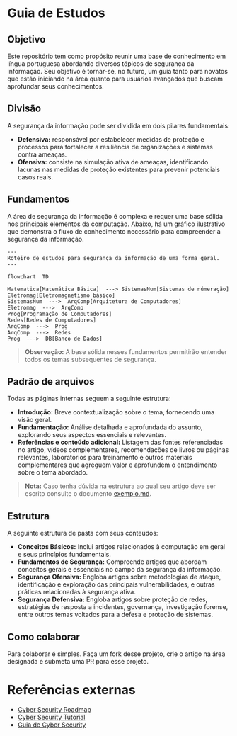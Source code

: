 # Guia de Estudos

## Objetivo
Este repositório tem como propósito reunir uma base de conhecimento em língua portuguesa abordando diversos tópicos de segurança da informação. Seu objetivo é tornar-se, no futuro, um guia tanto para novatos que estão iniciando na área quanto para usuários avançados que buscam aprofundar seus conhecimentos.

## Divisão
A segurança da informação pode ser dividida em dois pilares fundamentais:
-   **Defensiva:** responsável por estabelecer medidas de proteção e processos para fortalecer a resiliência de organizações e sistemas contra ameaças.
-   **Ofensiva:** consiste na simulação ativa de ameaças, identificando lacunas nas medidas de proteção existentes para prevenir potenciais casos reais.

## Fundamentos
A área de segurança da informação é complexa e requer uma base sólida nos principais elementos da computação. Abaixo, há um gráfico ilustrativo que demonstra o fluxo de conhecimento necessário para compreender a segurança da informação.

```mermaid
---
Roteiro de estudos para segurança da informação de uma forma geral.
---

flowchart  TD

Matematica[Matemática Básica]  ---> SistemasNum[Sistemas de númeração]
Eletromag[Eletromagnetismo básico]
SistemasNum  --->  ArqComp[Arquitetura de Computadores]
Eletromag  --->  ArqComp
Prog[Programação de Computadores]
Redes[Redes de Computadores]
ArqComp  --->  Prog
ArqComp  --->  Redes
Prog  --->  DB[Banco de Dados]
```
> **Observação:** A base sólida nesses fundamentos permitirão entender todos os temas subsequentes de segurança.

## Padrão de arquivos
Todas as páginas internas seguem a seguinte estrutura:
-   **Introdução:** Breve contextualização sobre o tema, fornecendo uma visão geral.
-   **Fundamentação:** Análise detalhada e aprofundada do assunto, explorando seus aspectos essenciais e relevantes.
-   **Referências e conteúdo adicional:** Listagem das fontes referenciadas no artigo, vídeos complementares, recomendações de livros ou páginas relevantes, laboratórios para treinamento e outros materiais complementares que agreguem valor e aprofundem o entendimento sobre o tema abordado.
> **Nota:** Caso tenha dúvida na estrutura ao qual seu artigo deve ser escrito consulte o documento [exemplo.md](exemplo.md).

## Estrutura
A seguinte estrutura de pasta com seus conteúdos: 
-   **Conceitos Básicos:** Inclui artigos relacionados à computação em geral e seus princípios fundamentais.
-   **Fundamentos de Segurança:** Compreende artigos que abordam conceitos gerais e essenciais no campo da segurança da informação.
-   **Segurança Ofensiva:** Engloba artigos sobre metodologias de ataque, identificação e exploração das principais vulnerabilidades, e outras práticas relacionadas à segurança ativa.
-   **Segurança Defensiva:** Engloba artigos sobre proteção de redes, estratégias de resposta a incidentes, governança, investigação forense, entre outros temas voltados para a defesa e proteção de sistemas.

## Como colaborar
Para colaborar é simples.
Faça um fork desse projeto, crie o artigo na área designada e submeta uma PR para esse projeto.

# Referências externas
- [Cyber Security Roadmap](https://roadmap.sh/cyber-security)
- [Cyber Security Tutorial](https://www.simplilearn.com/tutorials/cyber-security-tutorial)
- [Guia de Cyber Security](https://github.com/arthurspk/guiadecybersecurity)